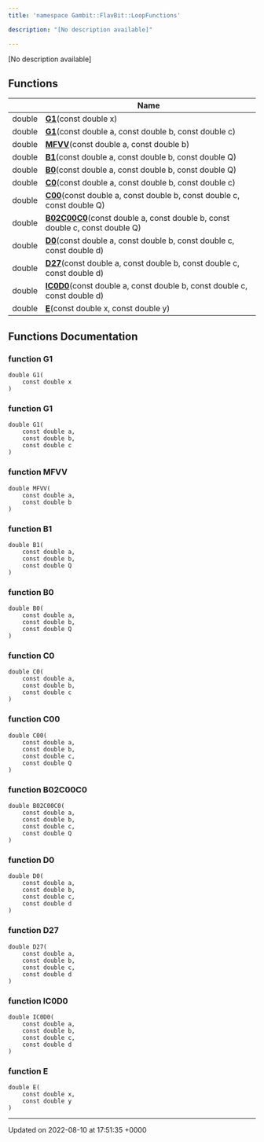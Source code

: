 ```yaml
---
title: 'namespace Gambit::FlavBit::LoopFunctions'

description: "[No description available]"

---
```







[No description available]

## Functions

|                | Name           |
| -------------- | -------------- |
| double | **[G1](/documentation/code/gambit_2-2/namespaces/namespacegambit_1_1flavbit_1_1loopfunctions/#function-g1)**(const double x) |
| double | **[G1](/documentation/code/gambit_2-2/namespaces/namespacegambit_1_1flavbit_1_1loopfunctions/#function-g1)**(const double a, const double b, const double c) |
| double | **[MFVV](/documentation/code/gambit_2-2/namespaces/namespacegambit_1_1flavbit_1_1loopfunctions/#function-mfvv)**(const double a, const double b) |
| double | **[B1](/documentation/code/gambit_2-2/namespaces/namespacegambit_1_1flavbit_1_1loopfunctions/#function-b1)**(const double a, const double b, const double Q) |
| double | **[B0](/documentation/code/gambit_2-2/namespaces/namespacegambit_1_1flavbit_1_1loopfunctions/#function-b0)**(const double a, const double b, const double Q) |
| double | **[C0](/documentation/code/gambit_2-2/namespaces/namespacegambit_1_1flavbit_1_1loopfunctions/#function-c0)**(const double a, const double b, const double c) |
| double | **[C00](/documentation/code/gambit_2-2/namespaces/namespacegambit_1_1flavbit_1_1loopfunctions/#function-c00)**(const double a, const double b, const double c, const double Q) |
| double | **[B02C00C0](/documentation/code/gambit_2-2/namespaces/namespacegambit_1_1flavbit_1_1loopfunctions/#function-b02c00c0)**(const double a, const double b, const double c, const double Q) |
| double | **[D0](/documentation/code/gambit_2-2/namespaces/namespacegambit_1_1flavbit_1_1loopfunctions/#function-d0)**(const double a, const double b, const double c, const double d) |
| double | **[D27](/documentation/code/gambit_2-2/namespaces/namespacegambit_1_1flavbit_1_1loopfunctions/#function-d27)**(const double a, const double b, const double c, const double d) |
| double | **[IC0D0](/documentation/code/gambit_2-2/namespaces/namespacegambit_1_1flavbit_1_1loopfunctions/#function-ic0d0)**(const double a, const double b, const double c, const double d) |
| double | **[E](/documentation/code/gambit_2-2/namespaces/namespacegambit_1_1flavbit_1_1loopfunctions/#function-e)**(const double x, const double y) |


## Functions Documentation

### function G1

```
double G1(
    const double x
)
```


### function G1

```
double G1(
    const double a,
    const double b,
    const double c
)
```


### function MFVV

```
double MFVV(
    const double a,
    const double b
)
```


### function B1

```
double B1(
    const double a,
    const double b,
    const double Q
)
```


### function B0

```
double B0(
    const double a,
    const double b,
    const double Q
)
```


### function C0

```
double C0(
    const double a,
    const double b,
    const double c
)
```


### function C00

```
double C00(
    const double a,
    const double b,
    const double c,
    const double Q
)
```


### function B02C00C0

```
double B02C00C0(
    const double a,
    const double b,
    const double c,
    const double Q
)
```


### function D0

```
double D0(
    const double a,
    const double b,
    const double c,
    const double d
)
```


### function D27

```
double D27(
    const double a,
    const double b,
    const double c,
    const double d
)
```


### function IC0D0

```
double IC0D0(
    const double a,
    const double b,
    const double c,
    const double d
)
```


### function E

```
double E(
    const double x,
    const double y
)
```






-------------------------------

Updated on 2022-08-10 at 17:51:35 +0000